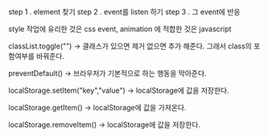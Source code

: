 step 1 . element 찾기
step 2 . event를 listen 하기
step 3 . 그 event에 반응

style 작업에 유리한 것은 css
event, animation 에 적합한 것은 javascript

classList.toggle("") -> 클래스가 있으면 제거 없으면 추가 해준다. 그래서 class의 포함여부를 바꿔준다.

preventDefault() -> 브라우저가 기본적으로 하는 행동을 막아준다.

localStorage.setItem("key","value") -> localStorage에 값을 저장한다.

localStorage.getItem() -> localStorage에 값을 가져온다.

localStorage.removeItem() -> localStorage에 값을 저장한다.